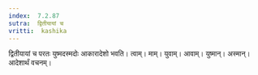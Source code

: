 ```yaml
---
index:  7.2.87
sutra:  द्वितीयायां च
vritti:  kashika 
---
```


द्वितीयायां च परतः युष्मदस्मदोः आकारादेशो भवति। त्वाम्। माम्। युवाम्। आवाम्। युष्मान्। अस्मान्। आदेशार्थं वचनम्।

